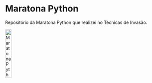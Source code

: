 # Maratona Python

Repositório da Maratona Python que realizei no Técnicas de Invasão.

[<img src="https://static-media.hotmart.com/DJxei5Lb4jKEJOktujXsrYvLGV0=/filters:format(png)/hotmart/membership_area/a331a012-cbf3-4270-aba4-34c9aac45994/logo%20%282%29.png" width="20%" alt="Maratona Python">](https://github.com/joeywheelersam/maratona-python.git)